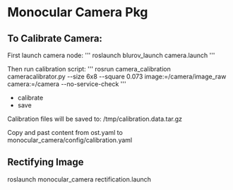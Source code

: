 # Monocular Camera Pkg

## To Calibrate Camera:

First launch camera node:
'''
roslaunch blurov_launch camera.launch
'''

Then run calibration script:
'''
rosrun camera_calibration cameracalibrator.py --size 6x8 --square 0.073 image:=/camera/image_raw camera:=/camera --no-service-check
'''

- calibrate
- save

Calibration files will be saved to: /tmp/calibration.data.tar.gz

Copy and past content from ost.yaml to monocular_camera/config/calibration.yaml

## Rectifying Image
roslaunch monocular_camera rectification.launch